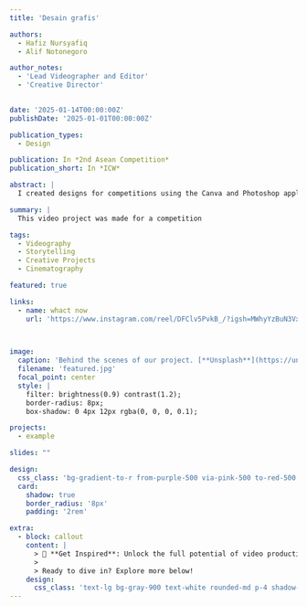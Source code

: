 ```yaml
---
title: 'Desain grafis'

authors:
  - Hafiz Nursyafiq
  - Alif Notonegoro

author_notes:
  - 'Lead Videographer and Editor'
  - 'Creative Director'
  

date: '2025-01-14T00:00:00Z'
publishDate: '2025-01-01T00:00:00Z'

publication_types:
  - Design

publication: In *2nd Asean Competition*
publication_short: In *ICW*

abstract: |
  I created designs for competitions using the Canva and Photoshop applications as the main tools in the editing process. In this project, I focused on creating a poster that would be used as part of the competition. I combine various design elements to create interesting results that match the specified theme.

summary: |
  This video project was made for a competition

tags:
  - Videography
  - Storytelling
  - Creative Projects
  - Cinematography

featured: true

links:
  - name: whact now
    url: 'https://www.instagram.com/reel/DFClv5PvkB_/?igsh=MWhyYzBuN3Vxa2hxdQ=='
  


image:
  caption: 'Behind the scenes of our project. [**Unsplash**](https://unsplash.com/photos/pLCdAaMFLTE)'
  filename: 'featured.jpg'
  focal_point: center
  style: |
    filter: brightness(0.9) contrast(1.2);
    border-radius: 8px;
    box-shadow: 0 4px 12px rgba(0, 0, 0, 0.1);

projects:
  - example

slides: ""

design:
  css_class: 'bg-gradient-to-r from-purple-500 via-pink-500 to-red-500 text-white'
  card:
    shadow: true
    border_radius: '8px'
    padding: '2rem'

extra:
  - block: callout
    content: |
      > 🎥 **Get Inspired**: Unlock the full potential of video production and storytelling! This project serves as a stepping stone toward mastering the art of cinematic visuals.
      >
      > Ready to dive in? Explore more below!
    design:
      css_class: 'text-lg bg-gray-900 text-white rounded-md p-4 shadow-lg'
---
```

